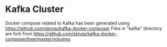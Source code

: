 # Kafka Cluster

Docker compose related to Kafka has been generated using https://github.com/sknop/kafka-docker-composer
Files in "kafka" directory are fork from https://github.com/sknop/kafka-docker-composer/tree/master/volumes